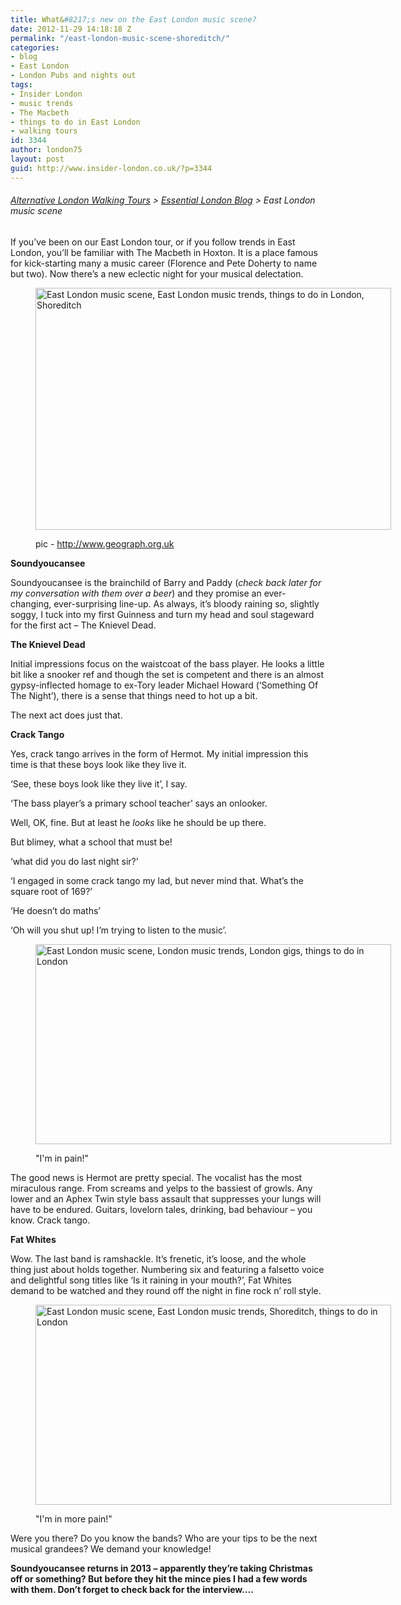 ```yaml
---
title: What&#8217;s new on the East London music scene?
date: 2012-11-29 14:18:18 Z
permalink: "/east-london-music-scene-shoreditch/"
categories:
- blog
- East London
- London Pubs and nights out
tags:
- Insider London
- music trends
- The Macbeth
- things to do in East London
- walking tours
id: 3344
author: london75
layout: post
guid: http://www.insider-london.co.uk/?p=3344
---
```


###### [Alternative London Walking Tours](http://www.insider-london.co.uk/ "Insider London Walking Tours") > [Essential London Blog](http://www.insider-london.co.uk/blog/ "Insider London Blog") > East London music scene

If you’ve been on our East London tour, or if you follow trends in East London, you’ll be familiar with The Macbeth in Hoxton. It is a place famous for kick-starting many a music career (Florence and Pete Doherty to name but two). Now there’s a new eclectic night for your musical delectation.<figure id="attachment_3363" style="width: 569px" class="wp-caption alignnone">

[<img class="size-full wp-image-3363" src="/wp-content/uploads/2012/11/Macbeth-Ext.jpg" alt="East London music scene, East London music trends, things to do in London, Shoreditch" width="569" height="387" />](/wp-content/uploads/2012/11/Macbeth-Ext.jpg)<figcaption class="wp-caption-text">pic - http://www.geograph.org.uk</figcaption></figure> 

**Soundyoucansee**

Soundyoucansee is the brainchild of Barry and Paddy (_check back later for my conversation with them over a beer_) and they promise an ever-changing, ever-surprising line-up. As always, it’s bloody raining so, slightly soggy, I tuck into my first Guinness and turn my head and soul stageward for the first act &#8211; The Knievel Dead.

**The Knievel Dead**

Initial impressions focus on the waistcoat of the bass player. He looks a little bit like a snooker ref and though the set is competent and there is an almost gypsy-inflected homage to ex-Tory leader Michael Howard (‘Something Of The Night’), there is a sense that things need to hot up a bit.

The next act does just that.

**Crack Tango**

Yes, crack tango arrives in the form of Hermot. My initial impression this time is that these boys look like they live it.

‘See, these boys look like they live it’, I say.

‘The bass player’s a primary school teacher’ says an onlooker.

Well, OK, fine. But at least he _looks_ like he should be up there.

But blimey, what a school that must be!

‘what did you do last night sir?’

‘I engaged in some crack tango my lad, but never mind that. What’s the square root of 169?’

‘He doesn’t do maths’

‘Oh will you shut up! I’m trying to listen to the music’.<figure id="attachment_3360" style="width: 569px" class="wp-caption alignnone">

[<img class="size-full wp-image-3360" src="/wp-content/uploads/2012/11/Hermot1.jpg" alt="East London music scene, London music trends, London gigs, things to do in London" width="569" height="320" />](/wp-content/uploads/2012/11/Hermot1.jpg)<figcaption class="wp-caption-text">"I'm in pain!"</figcaption></figure> 

The good news is Hermot are pretty special. The vocalist has the most miraculous range. From screams and yelps to the bassiest of growls. Any lower and an Aphex Twin style bass assault that suppresses your lungs will have to be endured. Guitars, lovelorn tales, drinking, bad behaviour &#8211; you know. Crack tango.

**Fat Whites**

Wow. The last band is ramshackle. It’s frenetic, it’s loose, and the whole thing just about holds together. Numbering six and featuring a falsetto voice and delightful song titles like ‘Is it raining in your mouth?’, Fat Whites demand to be watched and they round off the night in fine rock n&#8217; roll style.<figure id="attachment_3365" style="width: 569px" class="wp-caption alignnone">

[<img class="size-full wp-image-3365" src="/wp-content/uploads/2012/11/Fat-Whites.jpg" alt="East London music scene, East London music trends, Shoreditch, things to do in London" width="569" height="320" />](/wp-content/uploads/2012/11/Fat-Whites.jpg)<figcaption class="wp-caption-text">"I'm in more pain!"</figcaption></figure> 

Were you there? Do you know the bands? Who are your tips to be the next musical grandees? We demand your knowledge!

**Soundyoucansee returns in 2013 &#8211; apparently they&#8217;re taking Christmas off or something? But before they hit the mince pies I had a few words with them. Don&#8217;t forget to check back for the interview&#8230;.**

&nbsp;